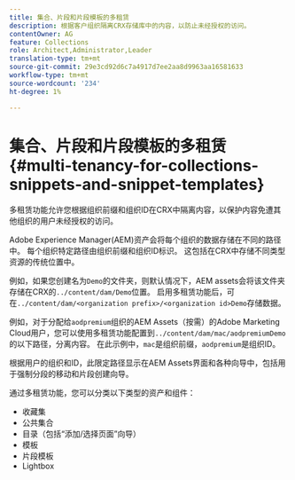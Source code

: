 ```yaml
---
title: 集合、片段和片段模板的多租赁
description: 根据客户组织隔离CRX存储库中的内容，以防止未经授权的访问。
contentOwner: AG
feature: Collections
role: Architect,Administrator,Leader
translation-type: tm+mt
source-git-commit: 29e3cd92d6c7a4917d7ee2aa8d9963aa16581633
workflow-type: tm+mt
source-wordcount: '234'
ht-degree: 1%

---
```



# 集合、片段和片段模板的多租赁{#multi-tenancy-for-collections-snippets-and-snippet-templates}

多租赁功能允许您根据组织前缀和组织ID在CRX中隔离内容，以保护内容免遭其他组织的用户未经授权的访问。

Adobe Experience Manager(AEM)资产会将每个组织的数据存储在不同的路径中。 每个组织特定路径由组织前缀和组织ID标识。
这包括在CRX中存储不同类型资源的传统位置中。

例如，如果您创建名为`Demo`的文件夹，则默认情况下，AEM assets会将该文件夹存储在CRX的`../content/dam/Demo`位置。 启用多租赁功能后，可在`../content/dam/<organization prefix>/<organization id>Demo`存储数据。

例如，对于分配给`aodpremium`组织的AEM Assets（按需）的Adobe Marketing Cloud用户，您可以使用多租赁功能配置到`../content/dam/mac/aodpremiumDemo`的以下路径，分离内容。 在此示例中，`mac`是组织前缀，`aodpremium`是组织ID。

根据用户的组织和ID，此限定路径显示在AEM Assets界面和各种向导中，包括用于强制分段的移动和片段创建向导。

通过多租赁功能，您可以分类以下类型的资产和组件：

* 收藏集
* 公共集合
* 目录（包括“添加/选择页面”向导）
* 模板
* 片段模板
* Lightbox
